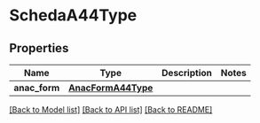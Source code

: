 # SchedaA44Type

## Properties
Name | Type | Description | Notes
------------ | ------------- | ------------- | -------------
**anac_form** | [**AnacFormA44Type**](AnacFormA44Type.md) |  | 

[[Back to Model list]](../README.md#documentation-for-models) [[Back to API list]](../README.md#documentation-for-api-endpoints) [[Back to README]](../README.md)

